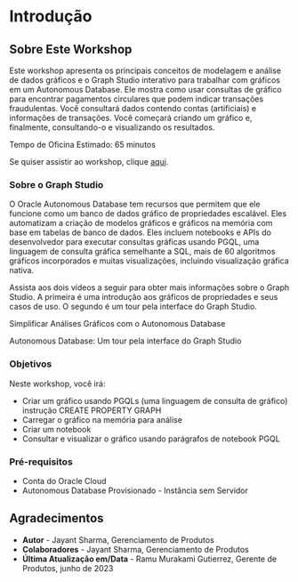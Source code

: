 # Introdução

## Sobre Este Workshop

Este workshop apresenta os principais conceitos de modelagem e análise de dados gráficos e o Graph Studio interativo para trabalhar com gráficos em um Autonomous Database. Ele mostra como usar consultas de gráfico para encontrar pagamentos circulares que podem indicar transações fraudulentas. Você consultará dados contendo contas (artificiais) e informações de transações. Você começará criando um gráfico e, finalmente, consultando-o e visualizando os resultados.

Tempo de Oficina Estimado: 65 minutos

Se quiser assistir ao workshop, clique [aqui](https://youtu.be/Ymk9TE9Q2K4).

### Sobre o Graph Studio

O Oracle Autonomous Database tem recursos que permitem que ele funcione como um banco de dados gráfico de propriedades escalável. Eles automatizam a criação de modelos gráficos e gráficos na memória com base em tabelas de banco de dados. Eles incluem notebooks e APIs do desenvolvedor para executar consultas gráficas usando PGQL, uma linguagem de consulta gráfica semelhante a SQL, mais de 60 algoritmos gráficos incorporados e muitas visualizações, incluindo visualização gráfica nativa.

Assista aos dois vídeos a seguir para obter mais informações sobre o Graph Studio. A primeira é uma introdução aos gráficos de propriedades e seus casos de uso. O segundo é um tour pela interface do Graph Studio.

Simplificar Análises Gráficos com o Autonomous Database

[](youtube:eCd-969hrak)

Autonomous Database: Um tour pela interface do Graph Studio

[](youtube:S6Q-IJcBkU0)

### Objetivos

Neste workshop, você irá:

*   Criar um gráfico usando PGQLs (uma linguagem de consulta de gráfico) instrução CREATE PROPERTY GRAPH
*   Carregar o gráfico na memória para análise
*   Criar um notebook
*   Consultar e visualizar o gráfico usando parágrafos de notebook PGQL

### Pré-requisitos

*   Conta do Oracle Cloud
*   Autonomous Database Provisionado - Instância sem Servidor

## Agradecimentos

*   **Autor** - Jayant Sharma, Gerenciamento de Produtos
*   **Colaboradores** - Jayant Sharma, Gerenciamento de Produtos
*   **Última Atualização em/Data** - Ramu Murakami Gutierrez, Gerente de Produtos, junho de 2023